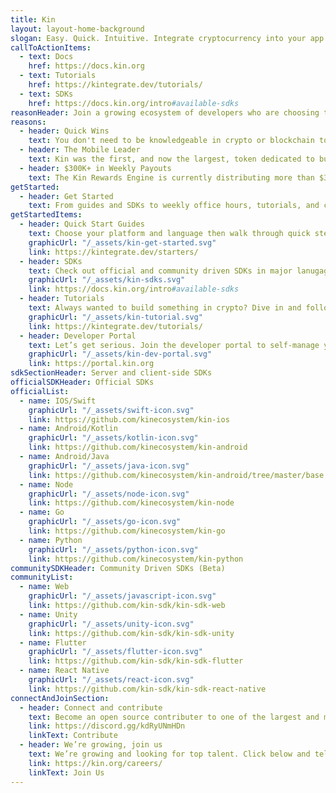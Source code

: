 ```yaml
---
title: Kin
layout: layout-home-background
slogan: Easy. Quick. Intuitive. Integrate cryptocurrency into your app’s experience.
callToActionItems:
  - text: Docs
    href: https://docs.kin.org
  - text: Tutorials
    href: https://kintegrate.dev/tutorials/
  - text: SDKs
    href: https://docs.kin.org/intro#available-sdks
reasonHeader: Join a growing ecosystem of developers who are choosing the Kin monetization model
reasons:
  - header: Quick Wins
    text: You don't need to be knowledgeable in crypto or blockchain to start building meaningful experiences you can monetize.
  - header: The Mobile Leader
    text: Kin was the first, and now the largest, token dedicated to building an ecosystem of mobile experiences.
  - header: $300K+ in Weekly Payouts
    text: The Kin Rewards Engine is currently distributing more than $300K in Kin per week to apps in our ecosystem.
getStarted:
  - header: Get Started
    text: From guides and SDKs to weekly office hours, tutorials, and connections with live developer advocates, there are a range of easy ways to start developing with Kin.
getStartedItems:
  - header: Quick Start Guides
    text: Choose your platform and language then walk through quick steps to integrate Kin’s ecosystem.
    graphicUrl: "/_assets/kin-get-started.svg"
    link: https://kintegrate.dev/starters/
  - header: SDKs
    text: Check out official and community driven SDKs in major lanugages like Kotlin, Swift, Python, and JavaScript (Node).
    graphicUrl: "/_assets/kin-sdks.svg"
    link: https://docs.kin.org/intro#available-sdks
  - header: Tutorials
    text: Always wanted to build something in crypto? Dive in and follow one of the easy-to-use tutorials.
    graphicUrl: "/_assets/kin-tutorial.svg"
    link: https://kintegrate.dev/tutorials/
  - header: Developer Portal
    text: Let’s get serious. Join the developer portal to self-manage your app’s environments, track transactions, and more.
    graphicUrl: "/_assets/kin-dev-portal.svg"
    link: https://portal.kin.org
sdkSectionHeader: Server and client-side SDKs
officialSDKHeader: Official SDKs
officialList:
  - name: IOS/Swift
    graphicUrl: "/_assets/swift-icon.svg"
    link: https://github.com/kinecosystem/kin-ios
  - name: Android/Kotlin
    graphicUrl: "/_assets/kotlin-icon.svg"
    link: https://github.com/kinecosystem/kin-android
  - name: Android/Java
    graphicUrl: "/_assets/java-icon.svg"
    link: https://github.com/kinecosystem/kin-android/tree/master/base
  - name: Node
    graphicUrl: "/_assets/node-icon.svg"
    link: https://github.com/kinecosystem/kin-node
  - name: Go
    graphicUrl: "/_assets/go-icon.svg"
    link: https://github.com/kinecosystem/kin-go
  - name: Python
    graphicUrl: "/_assets/python-icon.svg"
    link: https://github.com/kinecosystem/kin-python
communitySDKHeader: Community Driven SDKs (Beta)
communityList:
  - name: Web
    graphicUrl: "/_assets/javascript-icon.svg"
    link: https://github.com/kin-sdk/kin-sdk-web
  - name: Unity
    graphicUrl: "/_assets/unity-icon.svg"
    link: https://github.com/kin-sdk/kin-sdk-unity
  - name: Flutter
    graphicUrl: "/_assets/flutter-icon.svg"
    link: https://github.com/kin-sdk/kin-sdk-flutter
  - name: React Native
    graphicUrl: "/_assets/react-icon.svg"
    link: https://github.com/kin-sdk/kin-sdk-react-native
connectAndJoinSection:
  - header: Connect and contribute
    text: Become an open source contributer to one of the largest and most active ecosystems in crypto.
    link: https://discord.gg/kdRyUNmHDn
    linkText: Contribute
  - header: We’re growing, join us
    text: We’re growing and looking for top talent. Click below and tell us about yourself.
    link: https://kin.org/careers/
    linkText: Join Us
---
```

